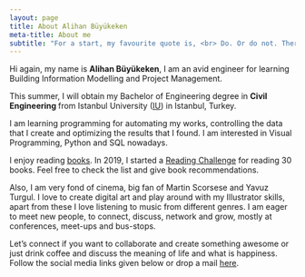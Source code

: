```yaml
---
layout: page
title: About Alihan Büyükeken
meta-title: About me
subtitle: "For a start, my favourite quote is, <br> Do. Or do not. There is no try. "
---
```


<div id="aboutme-section">

<p class="about-text">
<span class="fa fa-briefcase about-icon"></span>
  Hi again, my name is <strong>Alihan Büyükeken</strong>, I am an avid engineer for learning Building Information Modelling and Project Management. 
</p>

<p class="about-text">
<span class="fa fa-graduation-cap about-icon"></span>
This summer, I will obtain my Bachelor of Engineering degree in <strong>Civil Engineering </strong>from Istanbul University (<a target="_blank" href="http://www.istanbulc.edu.tr/en/_">IU</a>) in Istanbul, Turkey.
</p>

<p class="about-text">
<span class="fa fa-code about-icon"></span>
I am learning programming for automating my works, controlling the data that I create and optimizing the results that I found. I am interested in Visual Programming, Python and SQL nowadays.
</p>

<p class="about-text">
<span class="fa fa-book about-icon"></span>
I enjoy reading <a target="_blank" href="https://alihanb.github.io/books/">books</a>. In 2019, I started a <a target="_blank" href="https://www.goodreads.com/user_challenges/14717691">Reading Challenge</a> for reading 30 books. Feel free to check the list and give book recommendations. 
</p>

<p class="about-text">
<span class="fa fa-heart about-icon"></span>
Also, I am very fond of cinema, big fan of Martin Scorsese and Yavuz Turgul. I love to create digital art and play around with my Illustrator skills, apart from these I love listening to music from different genres. I am eager to meet new people, to connect, discuss, network and grow, mostly at conferences, meet-ups and bus-stops.
</p>

<p class="about-text">
<span class="fa fa-envelope about-icon"></span>
Let’s connect if you want to collaborate and create something awesome or just drink coffee and discuss the meaning of life and what is happiness. Follow the social media links given below or drop a mail <a target="_blank" href="mailto:alihan.b@hotmail.com">here</a>.
</p>

<br>
